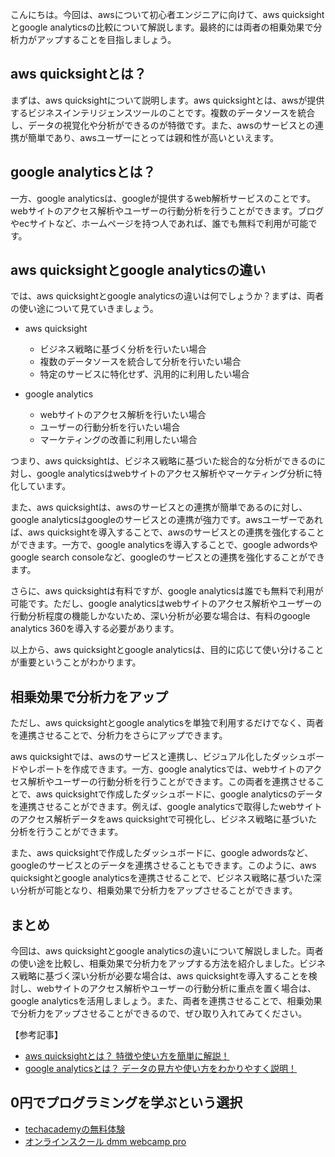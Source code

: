 <!--
title: 【比較】aws quicksightとgoogle analyticsとの違い！相乗効果で分析力アップ
tags: aws,quicksight,google,analytics,比較
id: 
private: false
-->

こんにちは。今回は、awsについて初心者エンジニアに向けて、aws quicksightとgoogle analyticsの比較について解説します。最終的には両者の相乗効果で分析力がアップすることを目指しましょう。

## aws quicksightとは？

まずは、aws quicksightについて説明します。aws quicksightとは、awsが提供するビジネスインテリジェンスツールのことです。複数のデータソースを統合し、データの視覚化や分析ができるのが特徴です。また、awsのサービスとの連携が簡単であり、awsユーザーにとっては親和性が高いといえます。


## google analyticsとは？

一方、google analyticsは、googleが提供するweb解析サービスのことです。webサイトのアクセス解析やユーザーの行動分析を行うことができます。ブログやecサイトなど、ホームページを持つ人であれば、誰でも無料で利用が可能です。


## aws quicksightとgoogle analyticsの違い

では、aws quicksightとgoogle analyticsの違いは何でしょうか？まずは、両者の使い途について見ていきましょう。

- aws quicksight
  - ビジネス戦略に基づく分析を行いたい場合
  - 複数のデータソースを統合して分析を行いたい場合
  - 特定のサービスに特化せず、汎用的に利用したい場合

- google analytics
  - webサイトのアクセス解析を行いたい場合
  - ユーザーの行動分析を行いたい場合
  - マーケティングの改善に利用したい場合

つまり、aws quicksightは、ビジネス戦略に基づいた総合的な分析ができるのに対し、google analyticsはwebサイトのアクセス解析やマーケティング分析に特化しています。

また、aws quicksightは、awsのサービスとの連携が簡単であるのに対し、google analyticsはgoogleのサービスとの連携が強力です。awsユーザーであれば、aws quicksightを導入することで、awsのサービスとの連携を強化することができます。一方で、google analyticsを導入することで、google adwordsやgoogle search consoleなど、googleのサービスとの連携を強化することができます。

さらに、aws quicksightは有料ですが、google analyticsは誰でも無料で利用が可能です。ただし、google analyticsはwebサイトのアクセス解析やユーザーの行動分析程度の機能しかないため、深い分析が必要な場合は、有料のgoogle analytics 360を導入する必要があります。

以上から、aws quicksightとgoogle analyticsは、目的に応じて使い分けることが重要ということがわかります。

## 相乗効果で分析力をアップ

ただし、aws quicksightとgoogle analyticsを単独で利用するだけでなく、両者を連携させることで、分析力をさらにアップできます。

aws quicksightでは、awsのサービスと連携し、ビジュアル化したダッシュボードやレポートを作成できます。一方、google analyticsでは、webサイトのアクセス解析やユーザーの行動分析を行うことができます。この両者を連携させることで、aws quicksightで作成したダッシュボードに、google analyticsのデータを連携させることができます。例えば、google analyticsで取得したwebサイトのアクセス解析データをaws quicksightで可視化し、ビジネス戦略に基づいた分析を行うことができます。

また、aws quicksightで作成したダッシュボードに、google adwordsなど、googleのサービスとのデータを連携させることもできます。このように、aws quicksightとgoogle analyticsを連携させることで、ビジネス戦略に基づいた深い分析が可能となり、相乗効果で分析力をアップさせることができます。

## まとめ

今回は、aws quicksightとgoogle analyticsの違いについて解説しました。両者の使い途を比較し、相乗効果で分析力をアップする方法を紹介しました。ビジネス戦略に基づく深い分析が必要な場合は、aws quicksightを導入することを検討し、webサイトのアクセス解析やユーザーの行動分析に重点を置く場合は、google analyticsを活用しましょう。また、両者を連携させることで、相乗効果で分析力をアップさせることができるので、ぜひ取り入れてみてください。

【参考記事】
- [aws quicksightとは？ 特徴や使い方を簡単に解説！](https://techacademy.jp/magazine/14691)
- [google analyticsとは？ データの見方や使い方をわかりやすく説明！](https://techacademy.jp/magazine/29050)

## 0円でプログラミングを学ぶという選択
- [techacademyの無料体験](//af.moshimo.com/af/c/click?a_id=2612475&amp;p_id=1555&amp;pc_id=2816&amp;pl_id=22706&amp;url=https%3a%2f%2ftechacademy.jp%2fhtmlcss-trial%3futm_source%3dmoshimo%26utm_medium%3daffiliate%26utm_campaign%3dtextad)
- [オンラインスクール dmm webcamp pro](//af.moshimo.com/af/c/click?a_id=2612482&amp;p_id=1363&amp;pc_id=2297&amp;pl_id=39999&amp;guid=on)

